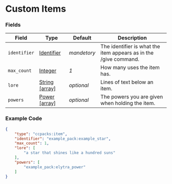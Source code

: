 # Custom Items

### Fields

Field  | Type | Default | Description
-------|------|---------|-------------
`identifier` | [Identifier]() | *mandetory* | The identifier is what the item appears as in the /give command.
`max_count` | [Integer]() | *1* | How many uses the item has.
`lore` | [String [array]]() | *optional* | Lines of text below an item.
`powers` | [Power [array]]() | *optional* | The powers you are given when holding the item.

### Example Code

```json
{
	"type": "ccpacks:item",
	"identifier": "example_pack:example_star",
	"max_count": 1,
	"lore": [
		"a star that shines like a hundred suns"
	],
	"powers": [
		"example_pack:elytra_power"
	]	
}
```
